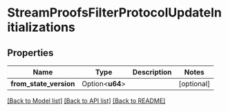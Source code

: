 # StreamProofsFilterProtocolUpdateInitializations

## Properties

Name | Type | Description | Notes
------------ | ------------- | ------------- | -------------
**from_state_version** | Option<**u64**> |  | [optional]

[[Back to Model list]](../README.md#documentation-for-models) [[Back to API list]](../README.md#documentation-for-api-endpoints) [[Back to README]](../README.md)


